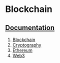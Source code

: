 # Blockchain

## [Documentation](/doc)

1. [Blockchain](/doc/Blockchain.ipynb)
2. [Cryptography](/doc/Cryptography.ipynb)
3. [Ethereum](/doc/Ethereum.ipynb)
4. [Web3](/doc/Web3.ipynb)
